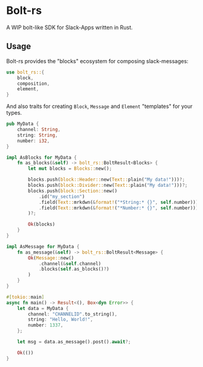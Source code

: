 # Bolt-rs

A WIP bolt-like SDK for Slack-Apps written in Rust.

## Usage
Bolt-rs provides the "blocks" ecosystem for composing slack-messages:
```rust
use bolt_rs::{
    block, 
    composition,
    element,
}
```


And also traits for creating `Block`, `Message` and `Element` "templates" for your types.
```rust
pub MyData {
    channel: String,
    string: String,
    number: i32,
}

impl AsBlocks for MyData {
    fn as_blocks(&self) -> bolt_rs::BoltResult<Blocks> {
        let mut blocks = Blocks::new();

        blocks.push(block::Header::new(Text::plain("My data!")))?;
        blocks.push(block::Divider::new(Text::plain("My data!")))?;
        blocks.push(block::Section::new()
            .id("my_section")
            .field(Text::mrkdwn(&format!("*String:* {}", self.number)))
            .field(Text::mrkdwn(&format!("*Number:* {}", self.number)))
        )?;

        Ok(blocks)
    }
}

impl AsMessage for MyData {
    fn as_message(&self) -> bolt_rs::BoltResult<Message> {
        Ok(Message::new()
            .channel(&self.channel)
            .blocks(self.as_blocks()?)
        )
    }
}

#[tokio::main]
async fn main() -> Result<(), Box<dyn Error>> {
    let data = MyData {
        channel: "CHANNELID".to_string(),
        string: "Hello, World!",
        number: 1337,
    };

    let msg = data.as_message().post().await?;

    Ok(())
}
```